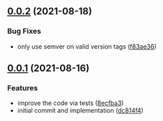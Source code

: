 <a name="0.0.2"></a>
## [0.0.2](https://github.com/videojs/update-changelog/compare/v0.0.1...v0.0.2) (2021-08-18)

### Bug Fixes

* only use semver on valid version tags ([f83ae36](https://github.com/videojs/update-changelog/commit/f83ae36))

<a name="0.0.1"></a>
## [0.0.1](https://github.com/videojs/update-changelog/compare/dc814f4...v0.0.1) (2021-08-16)

### Features

* improve the code via tests ([8ecfba3](https://github.com/videojs/update-changelog/commit/8ecfba3))
* initial commit and implementation ([dc814f4](https://github.com/videojs/update-changelog/commit/dc814f4))


